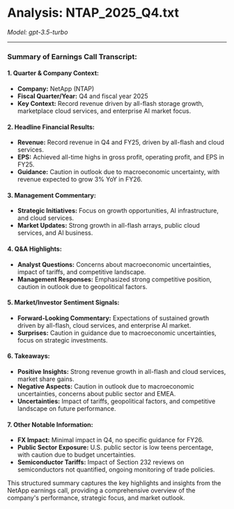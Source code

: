 # Analysis: NTAP_2025_Q4.txt

*Model: gpt-3.5-turbo*

---

### Summary of Earnings Call Transcript:

#### 1. Quarter & Company Context:
- **Company:** NetApp (NTAP)
- **Fiscal Quarter/Year:** Q4 and fiscal year 2025
- **Key Context:** Record revenue driven by all-flash storage growth, marketplace cloud services, and enterprise AI market focus.

#### 2. Headline Financial Results:
- **Revenue:** Record revenue in Q4 and FY25, driven by all-flash and cloud services.
- **EPS:** Achieved all-time highs in gross profit, operating profit, and EPS in FY25.
- **Guidance:** Caution in outlook due to macroeconomic uncertainty, with revenue expected to grow 3% YoY in FY26.

#### 3. Management Commentary:
- **Strategic Initiatives:** Focus on growth opportunities, AI infrastructure, and cloud services.
- **Market Updates:** Strong growth in all-flash arrays, public cloud services, and AI business.

#### 4. Q&A Highlights:
- **Analyst Questions:** Concerns about macroeconomic uncertainties, impact of tariffs, and competitive landscape.
- **Management Responses:** Emphasized strong competitive position, caution in outlook due to geopolitical factors.

#### 5. Market/Investor Sentiment Signals:
- **Forward-Looking Commentary:** Expectations of sustained growth driven by all-flash, cloud services, and enterprise AI market.
- **Surprises:** Caution in guidance due to macroeconomic uncertainties, focus on strategic investments.

#### 6. Takeaways:
- **Positive Insights:** Strong revenue growth in all-flash and cloud services, market share gains.
- **Negative Aspects:** Caution in outlook due to macroeconomic uncertainties, concerns about public sector and EMEA.
- **Uncertainties:** Impact of tariffs, geopolitical factors, and competitive landscape on future performance.

#### 7. Other Notable Information:
- **FX Impact:** Minimal impact in Q4, no specific guidance for FY26.
- **Public Sector Exposure:** U.S. public sector is low teens percentage, with caution due to budget uncertainties.
- **Semiconductor Tariffs:** Impact of Section 232 reviews on semiconductors not quantified, ongoing monitoring of trade policies.

This structured summary captures the key highlights and insights from the NetApp earnings call, providing a comprehensive overview of the company's performance, strategic focus, and market outlook.